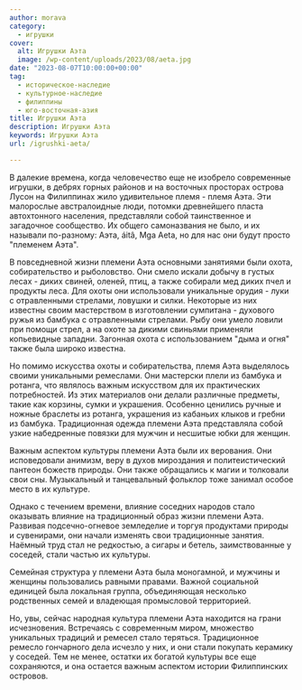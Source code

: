 ```yaml
---
author: morava
category:
  - игрушки
cover:
  alt: Игрушки Аэта
  image: /wp-content/uploads/2023/08/aeta.jpg
date: "2023-08-07T10:00:00+00:00"
tag:
  - историческое-наследие
  - культурное-наследие
  - филиппины
  - юго-восточная-азия
title: Игрушки Аэта
description: Игрушки Аэта
keywords: Игрушки Аэта
url: /igrushki-aeta/

---
```

В далекие времена, когда человечество еще не изобрело современные игрушки, в дебрях горных районов и на восточных просторах острова Лусон на Филиппинах жило удивительное племя \- племя Аэта. Эти малорослые австралоидные люди, потомки древнейшего пласта автохтонного населения, представляли собой таинственное и загадочное сообщество. Их общего самоназвания не было, и их называли по-разному: Аэта, áitâ, Mga Aeta, но для нас они будут просто "племенем Аэта".

В повседневной жизни племени Аэта основными занятиями были охота, собирательство и рыболовство. Они смело искали добычу в густых лесах \- диких свиней, оленей, птиц, а также собирали мед диких пчел и продукты леса. Для охоты они использовали уникальные орудия \- луки с отравленными стрелами, ловушки и силки. Некоторые из них известны своим мастерством в изготовлении сумпитана \- духового ружья из бамбука с отравленными стрелами. Рыбу они умело ловили при помощи стрел, а на охоте за дикими свиньями применяли копьевидные западни. Загонная охота с использованием "дыма и огня" также была широко известна.

Но помимо искусства охоты и собирательства, племя Аэта выделялось своими уникальными ремеслами. Они мастерски плели из бамбука и ротанга, что являлось важным искусством для их практических потребностей. Из этих материалов они делали различные предметы, такие как корзины, сумки и украшения. Особенно ценились ручные и ножные браслеты из ротанга, украшения из кабаньих клыков и гребни из бамбука. Традиционная одежда племени Аэта представляла собой узкие набедренные повязки для мужчин и несшитые юбки для женщин.

Важным аспектом культуры племени Аэта были их верования. Они исповедовали анимизм, веру в духов мироздания и политеистический пантеон божеств природы. Они также обращались к магии и толковали свои сны. Музыкальный и танцевальный фольклор тоже занимал особое место в их культуре.

Однако с течением времени, влияние соседних народов стало оказывать влияние на традиционный образ жизни племени Аэта. Развивая подсечно-огневое земледелие и торгуя продуктами природы и сувенирами, они начали изменять свои традиционные занятия. Наёмный труд стал не редкостью, а сигары и бетель, заимствованные у соседей, стали частью их культуры.

Семейная структура у племени Аэта была моногамной, и мужчины и женщины пользовались равными правами. Важной социальной единицей была локальная группа, объединяющая несколько родственных семей и владеющая промысловой территорией.

Но, увы, сейчас народная культура племени Аэта находится на грани исчезновения. Встречаясь с современным миром, множество уникальных традиций и ремесел стало теряться. Традиционное ремесло гончарного дела исчезло у них, и они стали покупать керамику у соседей. Тем не менее, остатки их богатой культуры все еще сохраняются, и она остается важным аспектом истории Филиппинских островов.
